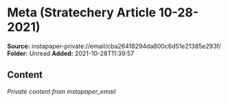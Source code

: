# Meta (Stratechery Article 10-28-2021)

**Source:** instapaper-private://email/cba26418294da800c6d51e21385e293f/
**Folder:** Unread
**Added:** 2021-10-28T11:39:57




## Content
*Private content from instapaper_email*
